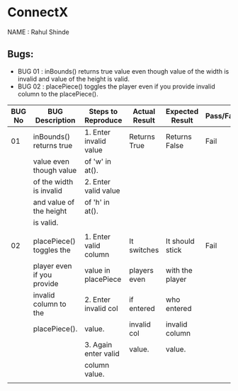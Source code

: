 # ConnectX

NAME : Rahul Shinde

## Bugs:
* BUG 01 : inBounds() returns true value even though value of the width is invalid and value of the height is valid.
* BUG 02 : placePiece() toggles the player even if you provide invalid column to the placePiece().

|  BUG No |      BUG Description      |  Steps to Reproduce  | Actual Result | Expected Result |    Pass/Fail    |
| ------- | ------------------------- | -------------------- | ------------- | --------------- | --------------- |
|   01    | inBounds() returns true   |1. Enter invalid value| Returns True  |  Returns False  |       Fail      |
|         | value even though value   |   of 'w' in at().    |               |                 |                 |
|         | of the width is invalid   |2. Enter valid value  |               |                 |                 |
|         | and value of the height   |   of 'h' in at().    |               |                 |                 |
|         | is valid.                 |                      |               |                 |                 |
|         |                           |                      |               |                 |                 |
|   02    | placePiece() toggles the  |1. Enter valid column | It switches   |  It should stick|       Fail      |
|         | player even if you provide|   value in placePiece| players even  |  with the player|                 |
|         | invalid column to the     |2. Enter invalid col  | if entered    |  who entered    |                 |
|         | placePiece().             |   value.             | invalid col   |  invalid column |                 |
|         |                           |3. Again enter valid  | value.        |  value.         |                 |
|         |                           |   column value.      |               |                 |                 |
|         |                           |                      |               |                 |                 |
